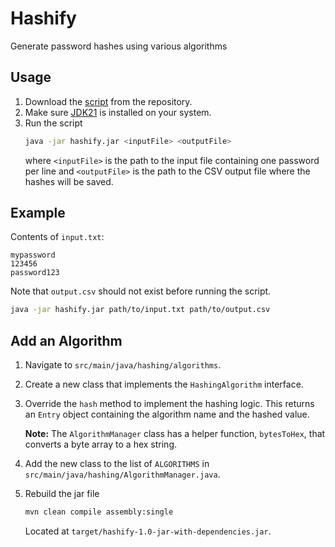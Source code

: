 # Hashify

Generate password hashes using various algorithms

## Usage

1. Download the [script](https://github.com/cm090/hashify/releases/latest/download/hashify.jar) from the repository.
2. Make sure [JDK21](https://learn.microsoft.com/en-us/java/openjdk/download#openjdk-21) is installed on your system.
3. Run the script
   ```bash
   java -jar hashify.jar <inputFile> <outputFile>
   ```
   where `<inputFile>` is the path to the input file containing one password per line and `<outputFile>` is the path to
   the CSV output file where the hashes will be saved.

## Example

Contents of `input.txt`:

```
mypassword
123456
password123
```

Note that `output.csv` should not exist before running the script.

```bash
java -jar hashify.jar path/to/input.txt path/to/output.csv
```

## Add an Algorithm

1. Navigate to `src/main/java/hashing/algorithms`.
2. Create a new class that implements the `HashingAlgorithm` interface.
3. Override the `hash` method to implement the hashing logic. This returns an `Entry` object containing the algorithm
   name and the hashed value.

   **Note:** The `AlgorithmManager` class has a helper function, `bytesToHex`, that converts a byte array to a hex
   string.
4. Add the new class to the list of `ALGORITHMS` in `src/main/java/hashing/AlgorithmManager.java`.
5. Rebuild the jar file
    ```bash
    mvn clean compile assembly:single
    ```
   
   Located at `target/hashify-1.0-jar-with-dependencies.jar`.
